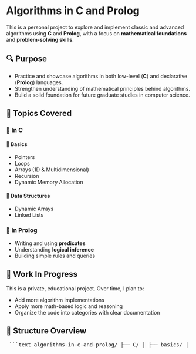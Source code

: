 # Algorithms in C and Prolog

This is a personal project to explore and implement classic and advanced algorithms using **C** and **Prolog**, with a focus on **mathematical foundations** and **problem-solving skills**.

## 🔍 Purpose

- Practice and showcase algorithms in both low-level (**C**) and declarative (**Prolog**) languages.
- Strengthen understanding of mathematical principles behind algorithms.
- Build a solid foundation for future graduate studies in computer science.

## 🧠 Topics Covered

### 📘 In C

#### 🔹 Basics
- Pointers
- Loops
- Arrays (1D & Multidimensional)
- Recursion
- Dynamic Memory Allocation

#### 🔹 Data Structures
- Dynamic Arrays
- Linked Lists

### 📗 In Prolog

- Writing and using **predicates**
- Understanding **logical inference**
- Building simple rules and queries

## 🚧 Work In Progress

This is a private, educational project. Over time, I plan to:
- Add more algorithm implementations
- Apply more math-based logic and reasoning
- Organize the code into categories with clear documentation

## 📁 Structure Overview

<pre> ```text algorithms-in-c-and-prolog/ ├── C/ │ ├── basics/ │ └── data_structures/ ├── Prolog/ │ └── predicates/ └── README.md ``` </pre>